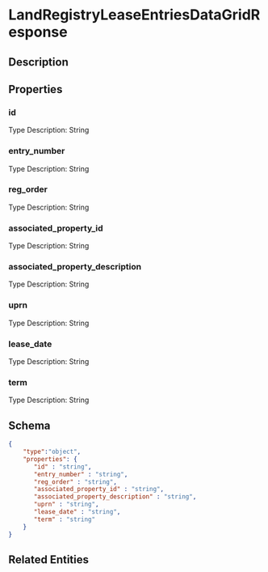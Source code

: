 # LandRegistryLeaseEntriesDataGridResponse
## Description

## Properties
### id


Type Description: String
### entry_number


Type Description: String
### reg_order


Type Description: String
### associated_property_id


Type Description: String
### associated_property_description


Type Description: String
### uprn


Type Description: String
### lease_date


Type Description: String
### term


Type Description: String

## Schema
```json
{
    "type":"object",
    "properties": {
       "id" : "string",
       "entry_number" : "string",
       "reg_order" : "string",
       "associated_property_id" : "string",
       "associated_property_description" : "string",
       "uprn" : "string",
       "lease_date" : "string",
       "term" : "string"
    }
}
```

## Related Entities


